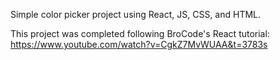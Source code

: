 Simple color picker project using React, JS, CSS, and HTML.

This project was completed following BroCode's React tutorial: https://www.youtube.com/watch?v=CgkZ7MvWUAA&t=3783s
